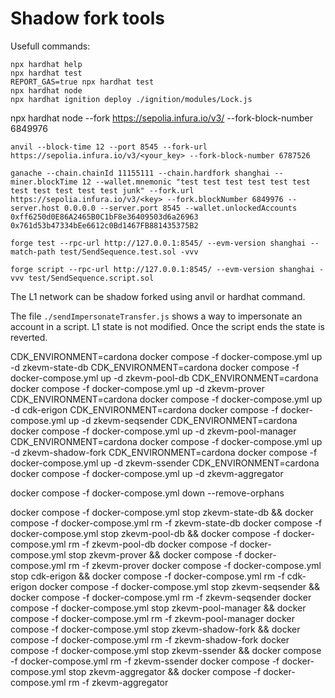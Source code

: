 # Shadow fork tools

Usefull commands:

```shell
npx hardhat help
npx hardhat test
REPORT_GAS=true npx hardhat test
npx hardhat node
npx hardhat ignition deploy ./ignition/modules/Lock.js
```
npx hardhat node --fork https://sepolia.infura.io/v3/<key> --fork-block-number 6849976



```
anvil --block-time 12 --port 8545 --fork-url https://sepolia.infura.io/v3/<your_key> --fork-block-number 6787526

ganache --chain.chainId 11155111 --chain.hardfork shanghai --miner.blockTime 12 --wallet.mnemonic "test test test test test test test test test test test junk" --fork.url https://sepolia.infura.io/v3/<key> --fork.blockNumber 6849976 --server.host 0.0.0.0 --server.port 8545 --wallet.unlockedAccounts 0xff6250d0E86A2465B0C1bF8e36409503d6a26963 0x761d53b47334bEe6612c0Bd1467FB881435375B2

forge test --rpc-url http://127.0.0.1:8545/ --evm-version shanghai --match-path test/SendSequence.test.sol -vvv

forge script --rpc-url http://127.0.0.1:8545/ --evm-version shanghai -vvv test/SendSequence.script.sol
```

The L1 network can be shadow forked using anvil or hardhat command.

The file `./sendImpersonateTransfer.js` shows a way to impersonate an account in a script. L1 state is not modified. Once the script ends the state is reverted.


CDK_ENVIRONMENT=cardona docker compose -f docker-compose.yml up -d zkevm-state-db
CDK_ENVIRONMENT=cardona docker compose -f docker-compose.yml up -d zkevm-pool-db
CDK_ENVIRONMENT=cardona docker compose -f docker-compose.yml up -d zkevm-prover
CDK_ENVIRONMENT=cardona docker compose -f docker-compose.yml up -d cdk-erigon
CDK_ENVIRONMENT=cardona docker compose -f docker-compose.yml up -d zkevm-seqsender
CDK_ENVIRONMENT=cardona docker compose -f docker-compose.yml up -d zkevm-pool-manager
CDK_ENVIRONMENT=cardona docker compose -f docker-compose.yml up -d zkevm-shadow-fork
CDK_ENVIRONMENT=cardona docker compose -f docker-compose.yml up -d zkevm-ssender
CDK_ENVIRONMENT=cardona docker compose -f docker-compose.yml up -d zkevm-aggregator

docker compose -f docker-compose.yml down --remove-orphans

docker compose -f docker-compose.yml stop zkevm-state-db && docker compose -f docker-compose.yml rm -f zkevm-state-db
docker compose -f docker-compose.yml stop zkevm-pool-db && docker compose -f docker-compose.yml rm -f zkevm-pool-db
docker compose -f docker-compose.yml stop zkevm-prover && docker compose -f docker-compose.yml rm -f zkevm-prover
docker compose -f docker-compose.yml stop cdk-erigon && docker compose -f docker-compose.yml rm -f cdk-erigon
docker compose -f docker-compose.yml stop zkevm-seqsender && docker compose -f docker-compose.yml rm -f zkevm-seqsender
docker compose -f docker-compose.yml stop zkevm-pool-manager && docker compose -f docker-compose.yml rm -f zkevm-pool-manager
docker compose -f docker-compose.yml stop zkevm-shadow-fork && docker compose -f docker-compose.yml rm -f zkevm-shadow-fork
docker compose -f docker-compose.yml stop zkevm-ssender && docker compose -f docker-compose.yml rm -f zkevm-ssender
docker compose -f docker-compose.yml stop zkevm-aggregator && docker compose -f docker-compose.yml rm -f zkevm-aggregator
